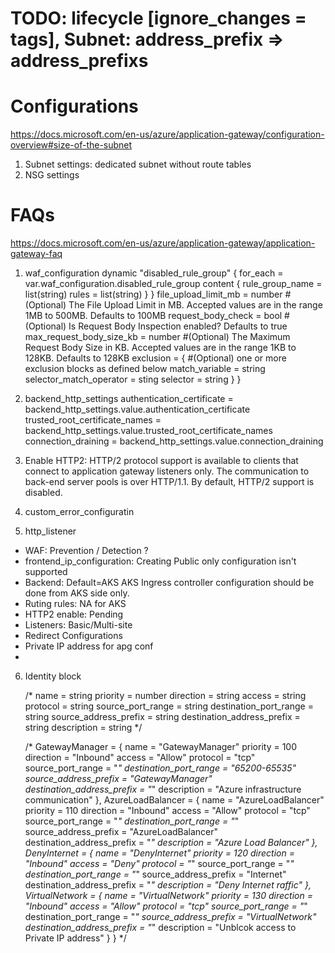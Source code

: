 # TODO: lifecycle [ignore_changes = tags], Subnet: address_prefix => address_prefixs 

# Configurations
https://docs.microsoft.com/en-us/azure/application-gateway/configuration-overview#size-of-the-subnet
1. Subnet settings: dedicated subnet without route tables
1. NSG settings

# FAQs
https://docs.microsoft.com/en-us/azure/application-gateway/application-gateway-faq


1. waf_configuration
dynamic "disabled_rule_group" { 
	for_each = var.waf_configuration.disabled_rule_group
	content {
		rule_group_name = list(string)
        rules = list(string)
	}
}
    file_upload_limit_mb = number #(Optional) The File Upload Limit in MB. Accepted values are in the range 1MB to 500MB. Defaults to 100MB
         request_body_check = bool #(Optional) Is Request Body Inspection enabled? Defaults to true
          max_request_body_size_kb = number #(Optional) The Maximum Request Body Size in KB. Accepted values are in the range 1KB to 128KB. Defaults to 128KB
          exclusion = { #(Optional) one or more exclusion blocks as defined below
              match_variable = string
              selector_match_operator = sting
              selector = string
          }
}          

2. backend_http_settings
    authentication_certificate = backend_http_settings.value.authentication_certificate
	trusted_root_certificate_names = backend_http_settings.value.trusted_root_certificate_names
	connection_draining = backend_http_settings.value.connection_draining

3. Enable HTTP2: 
    HTTP/2 protocol support is available to clients that connect to application gateway listeners only. The communication to back-end server pools is over HTTP/1.1. By default, HTTP/2 support is disabled.

4. custom_error_configuratin

5. http_listener


- WAF: Prevention / Detection ? 
- frontend_ip_configuration: Creating Public only configuration isn't supported
- Backend: Default=AKS AKS Ingress controller configuration should be done from AKS side only.
- Ruting rules: NA for AKS
- HTTP2 enable: Pending
- Listeners: Basic/Multi-site
- Redirect Configurations
- Private IP address for apg conf
-  

6. Identity block







    /* name                       = string
    priority                   = number
    direction                  = string
    access                     = string
    protocol                   = string
    source_port_range          = string
    destination_port_range     = string
    source_address_prefix      = string
    destination_address_prefix = string
    description                = string */

    /* GatewayManager = {
      name                       = "GatewayManager"
      priority                   = 100
      direction                  = "Inbound"
      access                     = "Allow"
      protocol                   = "tcp"
      source_port_range          = "*"
      destination_port_range     = "65200-65535"
      source_address_prefix      = "GatewayManager"
      destination_address_prefix = "*"
      description                = "Azure infrastructure communication"
    },
    AzureLoadBalancer = {
      name                       = "AzureLoadBalancer"
      priority                   = 110
      direction                  = "Inbound"
      access                     = "Allow"
      protocol                   = "tcp"
      source_port_range          = "*"
      destination_port_range     = "*"
      source_address_prefix      = "AzureLoadBalancer"
      destination_address_prefix = "*"
      description                = "Azure Load Balancer"
    },
    DenyInternet = {
      name                       = "DenyInternet"
      priority                   = 120
      direction                  = "Inbound"
      access                     = "Deny"
      protocol                   = "*"
      source_port_range          = "*"
      destination_port_range     = "*"
      source_address_prefix      = "Internet"
      destination_address_prefix = "*"
      description                = "Deny Internet raffic"
    },
    VirtualNetwork = {
      name                       = "VirtualNetwork"
      priority                   = 130
      direction                  = "Inbound"
      access                     = "Allow"
      protocol                   = "tcp"
      source_port_range          = "*"
      destination_port_range     = "*"
      source_address_prefix      = "VirtualNetwork"
      destination_address_prefix = "*"
      description                = "Unblcok access to Private IP address"
    }
  } */